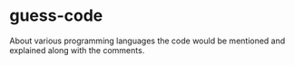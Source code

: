 # guess-code
About various programming languages the code would be mentioned and explained along with the comments.
